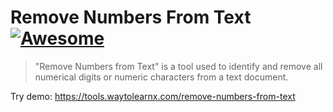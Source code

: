 # Remove Numbers From Text [![Awesome](https://cdn.rawgit.com/sindresorhus/awesome/d7305f38d29fed78fa85652e3a63e154dd8e8829/media/badge.svg)](https://github.com/sindresorhus/awesome)

>"Remove Numbers from Text" is a tool used to identify and remove all numerical digits or numeric characters from a text document.

Try demo: https://tools.waytolearnx.com/remove-numbers-from-text
